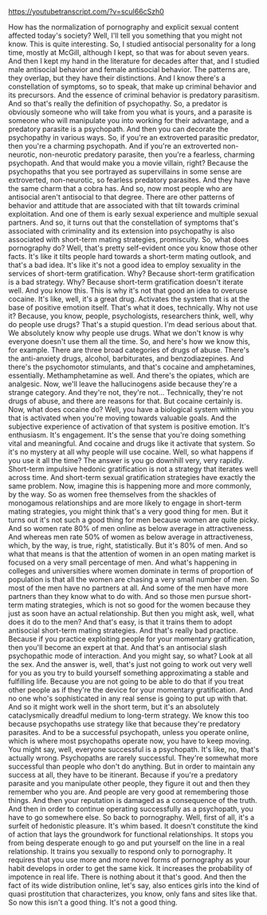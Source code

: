 https://youtubetranscript.com/?v=scul66cSzh0

 How has the normalization of pornography and explicit sexual content affected today's society? Well, I'll tell you something that you might not know. This is quite interesting. So, I studied antisocial personality for a long time, mostly at McGill, although I kept, so that was for about seven years. And then I kept my hand in the literature for decades after that, and I studied male antisocial behavior and female antisocial behavior. The patterns are, they overlap, but they have their distinctions. And I know there's a constellation of symptoms, so to speak, that make up criminal behavior and its precursors. And the essence of criminal behavior is predatory parasitism. And so that's really the definition of psychopathy. So, a predator is obviously someone who will take from you what is yours, and a parasite is someone who will manipulate you into working for their advantage, and a predatory parasite is a psychopath. And then you can decorate the psychopathy in various ways. So, if you're an extroverted parasitic predator, then you're a charming psychopath. And if you're an extroverted non-neurotic, non-neurotic predatory parasite, then you're a fearless, charming psychopath. And that would make you a movie villain, right? Because the psychopaths that you see portrayed as supervillains in some sense are extroverted, non-neurotic, so fearless predatory parasites. And they have the same charm that a cobra has. And so, now most people who are antisocial aren't antisocial to that degree. There are other patterns of behavior and attitude that are associated with that tilt towards criminal exploitation. And one of them is early sexual experience and multiple sexual partners. And so, it turns out that the constellation of symptoms that's associated with criminality and its extension into psychopathy is also associated with short-term mating strategies, promiscuity. So, what does pornography do? Well, that's pretty self-evident once you know those other facts. It's like it tilts people hard towards a short-term mating outlook, and that's a bad idea. It's like it's not a good idea to employ sexuality in the services of short-term gratification. Why? Because short-term gratification is a bad strategy. Why? Because short-term gratification doesn't iterate well. And you know this. This is why it's not that good an idea to overuse cocaine. It's like, well, it's a great drug. Activates the system that is at the base of positive emotion itself. That's what it does, technically. Why not use it? Because, you know, people, psychologists, researchers think, well, why do people use drugs? That's a stupid question. I'm dead serious about that. We absolutely know why people use drugs. What we don't know is why everyone doesn't use them all the time. So, and here's how we know this, for example. There are three broad categories of drugs of abuse. There's the anti-anxiety drugs, alcohol, barbiturates, and benzodiazepines. And there's the psychomotor stimulants, and that's cocaine and amphetamines, essentially. Methamphetamine as well. And there's the opiates, which are analgesic. Now, we'll leave the hallucinogens aside because they're a strange category. And they're not, they're not... Technically, they're not drugs of abuse, and there are reasons for that. But cocaine certainly is. Now, what does cocaine do? Well, you have a biological system within you that is activated when you're moving towards valuable goals. And the subjective experience of activation of that system is positive emotion. It's enthusiasm. It's engagement. It's the sense that you're doing something vital and meaningful. And cocaine and drugs like it activate that system. So it's no mystery at all why people will use cocaine. Well, so what happens if you use it all the time? The answer is you go downhill very, very rapidly. Short-term impulsive hedonic gratification is not a strategy that iterates well across time. And short-term sexual gratification strategies have exactly the same problem. Now, imagine this is happening more and more commonly, by the way. So as women free themselves from the shackles of monogamous relationships and are more likely to engage in short-term mating strategies, you might think that's a very good thing for men. But it turns out it's not such a good thing for men because women are quite picky. And so women rate 80% of men online as below average in attractiveness. And whereas men rate 50% of women as below average in attractiveness, which, by the way, is true, right, statistically. But it's 80% of men. And so what that means is that the attention of women in an open mating market is focused on a very small percentage of men. And what's happening in colleges and universities where women dominate in terms of proportion of population is that all the women are chasing a very small number of men. So most of the men have no partners at all. And some of the men have more partners than they know what to do with. And so those men pursue short-term mating strategies, which is not so good for the women because they just as soon have an actual relationship. But then you might ask, well, what does it do to the men? And that's easy, is that it trains them to adopt antisocial short-term mating strategies. And that's really bad practice. Because if you practice exploiting people for your momentary gratification, then you'll become an expert at that. And that's an antisocial slash psychopathic mode of interaction. And you might say, so what? Look at all the sex. And the answer is, well, that's just not going to work out very well for you as you try to build yourself something approximating a stable and fulfilling life. Because you are not going to be able to do that if you treat other people as if they're the device for your momentary gratification. And no one who's sophisticated in any real sense is going to put up with that. And so it might work well in the short term, but it's an absolutely cataclysmically dreadful medium to long-term strategy. We know this too because psychopaths use strategy like that because they're predatory parasites. And to be a successful psychopath, unless you operate online, which is where most psychopaths operate now, you have to keep moving. You might say, well, everyone successful is a psychopath. It's like, no, that's actually wrong. Psychopaths are rarely successful. They're somewhat more successful than people who don't do anything. But in order to maintain any success at all, they have to be itinerant. Because if you're a predatory parasite and you manipulate other people, they figure it out and then they remember who you are. And people are very good at remembering those things. And then your reputation is damaged as a consequence of the truth. And then in order to continue operating successfully as a psychopath, you have to go somewhere else. So back to pornography. Well, first of all, it's a surfeit of hedonistic pleasure. It's whim based. It doesn't constitute the kind of action that lays the groundwork for functional relationships. It stops you from being desperate enough to go and put yourself on the line in a real relationship. It trains you sexually to respond only to pornography. It requires that you use more and more novel forms of pornography as your habit develops in order to get the same kick. It increases the probability of impotence in real life. There is nothing about it that's good. And then the fact of its wide distribution online, let's say, also entices girls into the kind of quasi prostitution that characterizes, you know, only fans and sites like that. So now this isn't a good thing. It's not a good thing.